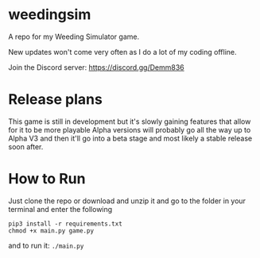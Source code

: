 # weedingsim
A repo for my Weeding Simulator game. 

New updates won't come very often as I do a lot of my coding offline.

Join the Discord server: https://discord.gg/Demm836

# Release plans

This game is still in development but it's slowly gaining features that allow for it to be more playable
Alpha versions will probably go all the way up to Alpha V3 and then it'll go into a beta stage and most likely a stable release soon after.

# How to Run

Just clone the repo or download and unzip it and go to the folder in your terminal and enter the following

```
pip3 install -r requirements.txt
chmod +x main.py game.py
```
and to run it:
`./main.py`

